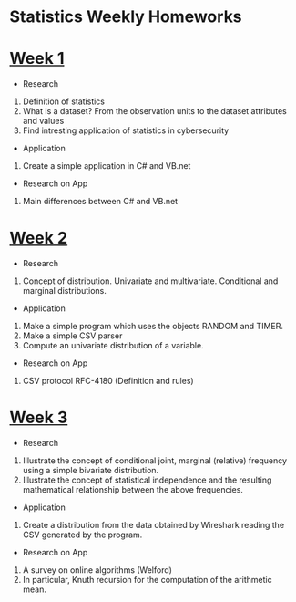 # Statistics Weekly Homeworks

# [Week 1](https://ktot0.github.io/Statistics/week1)

* Research
1. Definition of statistics
2. What is a dataset? From the observation units to the dataset attributes and values
3. Find intresting application of statistics in cybersecurity

* Application
1. Create a simple application in C# and VB.net

* Research on App
1. Main differences between C# and VB.net

# [Week 2](https://ktot0.github.io/Statistics/week2)

* Research
1. Concept of distribution. Univariate and multivariate. Conditional and marginal distributions.

* Application
1. Make a simple program which uses the objects RANDOM and TIMER.
2. Make a simple CSV parser
3. Compute an univariate distribution of a variable.

* Research on App
1. CSV protocol RFC-4180 (Definition and rules)

# [Week 3](https://ktot0.github.io/Statistics/week3)

* Research
1. Illustrate the concept of conditional joint, marginal (relative) frequency using a simple bivariate distribution.
2. Illustrate the concept of statistical independence and the resulting mathematical relationship between the above frequencies.

* Application
1. Create a distribution from the data obtained by Wireshark reading the CSV generated by the program.

* Research on App
1. A survey on online algorithms (Welford)
2. In particular, Knuth recursion for the computation of the arithmetic mean.
